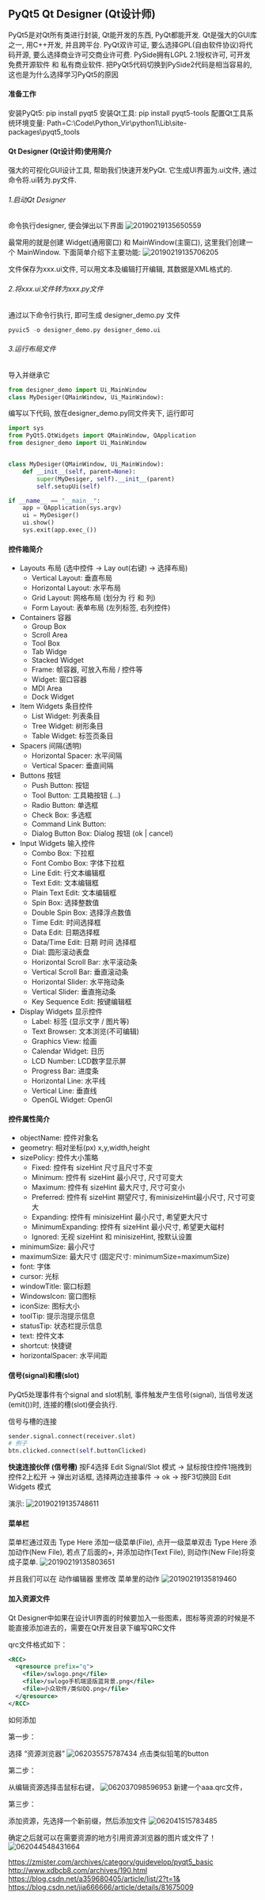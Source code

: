 ## PyQt5 Qt Designer (Qt设计师)
PyQt5是对Qt所有类进行封装, Qt能开发的东西, PyQt都能开发.
Qt是强大的GUI库之一, 用C++开发, 并且跨平台.
PyQt双许可证, 要么选择GPL(自由软件协议)将代码开源, 要么选择商业许可交商业许可费.
PySide拥有LGPL 2.1授权许可, 可开发 免费开源软件 和 私有商业软件. 把PyQt5代码切换到PySide2代码是相当容易的, 这也是为什么选择学习PyQt5的原因

#### 准备工作
安装PyQt5: pip install pyqt5
安装Qt工具: pip install pyqt5-tools
配置Qt工具系统环境变量: Path=C:\Code\Python_Vir\python1\Lib\site-packages\pyqt5_tools

#### Qt Designer (Qt设计师)使用简介
强大的可视化GUI设计工具, 帮助我们快速开发PyQt.
它生成UI界面为.ui文件, 通过命令将.ui转为.py文件.

###### 1.启动Qt Designer
命令执行designer, 便会弹出以下界面
![20190219135650559](/assets/20190219135650559.png)

最常用的就是创建 Widget(通用窗口) 和 MainWindow(主窗口), 这里我们创建一个 MainWindow.
下面简单介绍下主要功能:
![20190219135706205](/assets/20190219135706205.png)

文件保存为xxx.ui文件, 可以用文本及编辑打开编辑, 其数据是XML格式的.

###### 2.将xxx.ui文件转为xxx.py文件
通过以下命令行执行, 即可生成 designer_demo.py 文件
```python
pyuic5 -o designer_demo.py designer_demo.ui
```

###### 3.运行布局文件
导入并继承它
```python
from designer_demo import Ui_MainWindow
class MyDesiger(QMainWindow, Ui_MainWindow):
```

编写以下代码, 放在designer_demo.py同文件夹下, 运行即可
```python
import sys
from PyQt5.QtWidgets import QMainWindow, QApplication
from designer_demo import Ui_MainWindow


class MyDesiger(QMainWindow, Ui_MainWindow):
    def __init__(self, parent=None):
        super(MyDesiger, self).__init__(parent)
        self.setupUi(self)

if __name__ == "__main__":
    app = QApplication(sys.argv)
    ui = MyDesiger()
    ui.show()
    sys.exit(app.exec_())
```

#### 控件箱简介
<ul>
<li>Layouts 布局 (选中控件 -&gt; Lay out(右键) -&gt; 选择布局)
<ul>
<li>Vertical Layout: 垂直布局</li>
<li>Horizontal Layout: 水平布局</li>
<li>Grid Layout: 网格布局 (划分为 行 和 列)</li>
<li>Form Layout: 表单布局 (左列标签, 右列控件)</li>
</ul>
</li>
<li>Containers 容器
<ul>
<li>Group Box</li>
<li>Scroll Area</li>
<li>Tool Box</li>
<li>Tab Widge</li>
<li>Stacked Widget</li>
<li>Frame: 帧容器, 可放入布局 / 控件等</li>
<li>Widget: 窗口容器</li>
<li>MDI Area</li>
<li>Dock Widget</li>
</ul>
</li>
<li>Item Widgets 条目控件
<ul>
<li>List Widget: 列表条目</li>
<li>Tree Widget: 树形条目</li>
<li>Table Widget: 标签页条目</li>
</ul>
</li>
<li>Spacers 间隔(透明)
<ul>
<li>Horizontal Spacer: 水平间隔</li>
<li>Vertical Spacer: 垂直间隔</li>
</ul>
</li>
<li>Buttons 按钮
<ul>
<li>Push Button: 按钮</li>
<li>Tool Button: 工具箱按钮 (…)</li>
<li>Radio Button: 单选框</li>
<li>Check Box: 多选框</li>
<li>Command Link Button:</li>
<li>Dialog Button Box: Dialog 按钮 (ok | cancel)</li>
</ul>
</li>
<li>Input Widgets 输入控件
<ul>
<li>Combo Box: 下拉框</li>
<li>Font Combo Box: 字体下拉框</li>
<li>Line Edit: 行文本编辑框</li>
<li>Text Edit: 文本编辑框</li>
<li>Plain Text Edit: 文本编辑框</li>
<li>Spin Box: 选择整数值</li>
<li>Double Spin Box: 选择浮点数值</li>
<li>Time Edit: 时间选择框</li>
<li>Data Edit: 日期选择框</li>
<li>Data/Time Edit: 日期 时间 选择框</li>
<li>Dial: 圆形滚动表盘</li>
<li>Horizontal Scroll Bar: 水平滚动条</li>
<li>Vertical Scroll Bar: 垂直滚动条</li>
<li>Horizontal Slider: 水平拖动条</li>
<li>Vertical Slider: 垂直拖动条</li>
<li>Key Sequence Edit: 按键编辑框</li>
</ul>
</li>
<li>Display Widgets 显示控件
<ul>
<li>Label: 标签 (显示文字 / 图片等)</li>
<li>Text Browser: 文本浏览(不可编辑)</li>
<li>Graphics View: 绘画</li>
<li>Calendar Widget: 日历</li>
<li>LCD Number: LCD数字显示屏</li>
<li>Progress Bar: 进度条</li>
<li>Horizontal Line: 水平线</li>
<li>Vertical Line: 垂直线</li>
<li>OpenGL Widget: OpenGl</li>
</ul>
</li>
</ul>

#### 控件属性简介
<ul>
<li>objectName: 控件对象名</li>
<li>geometry: 相对坐标(px) x,y,width,height</li>
<li>sizePolicy: 控件大小策略
<ul>
<li>Fixed: 控件有 sizeHint 尺寸且尺寸不变</li>
<li>Minimum: 控件有 sizeHint 最小尺寸, 尺寸可变大</li>
<li>Maximum: 控件有 sizeHint 最大尺寸, 尺寸可变小</li>
<li>Preferred: 控件有 sizeHint 期望尺寸, 有minisizeHint最小尺寸, 尺寸可变大</li>
<li>Expanding: 控件有 minisizeHint 最小尺寸, 希望更大尺寸</li>
<li>MinimumExpanding: 控件有 sizeHint 最小尺寸, 希望更大磁村</li>
<li>Ignored: 无视 sizeHint 和 minisizeHint, 按默认设置</li>
</ul>
</li>
<li>minimumSize: 最小尺寸</li>
<li>maximumSize: 最大尺寸 (固定尺寸: minimumSize=maximumSize)</li>
<li>font: 字体</li>
<li>cursor: 光标</li>
<li>windowTitle: 窗口标题</li>
<li>WindowsIcon: 窗口图标</li>
<li>iconSize: 图标大小</li>
<li>toolTip: 提示泡提示信息</li>
<li>statusTip: 状态栏提示信息</li>
<li>text: 控件文本</li>
<li>shortcut: 快捷键</li>
<li>horizontalSpacer: 水平间距</li>
</ul>

#### 信号(signal)和槽(slot)
PyQt5处理事件有个signal and slot机制, 事件触发产生信号(signal), 当信号发送(emit())时, 连接的槽(slot)便会执行.

信号与槽的连接
```python
sender.signal.connect(receiver.slot)
# 例子
btn.clicked.connect(self.buttonClicked)

```

**快速连接伙伴 (信号槽)**
按F4选择 Edit Signal/Slot 模式 -> 鼠标按住控件1拖拽到控件2上松开 -> 弹出对话框, 选择两边连接事件 -> ok -> 按F3切换回 Edit Widgets 模式

演示:
![20190219135748611](/assets/20190219135748611.gif)

#### 菜单栏
菜单栏通过双击 Type Here 添加一级菜单(File), 点开一级菜单双击 Type Here 添加动作(New File), 若点了后面的+, 并添加动作(Text File), 则动作(New File)将变成子菜单.
![20190219135803651](/assets/20190219135803651.png)

并且我们可以在 动作编辑器 里修改 菜单里的动作
![20190219135819460](/assets/20190219135819460.png)

#### 加入资源文件
Qt Designer中如果在设计UI界面的时候要加入一些图素，图标等资源的时候是不能直接添加进去的，需要在Qt开发目录下编写QRC文件

qrc文件格式如下：
```xml
<RCC>
  <qresource prefix="q">
    <file>/swlogo.png</file>
    <file>/swlogo手机端竖版蓝背景.png</file>
    <file>小众软件/类似QQ.png</file>
  </qresource>
</RCC>
```
如何添加

第一步：

选择   “资源浏览器”
![062035575787434](/assets/062035575787434.png)
点击类似铅笔的button

第二步：

从编辑资源选择击鼠标右键，
![062037098596953](/assets/062037098596953.png)
新建一个aaa.qrc文件，

第三步：

添加资源，先选择一个新前缀，然后添加文件
![062041515783485](/assets/062041515783485.png)

确定之后就可以在需要资源的地方引用资源浏览器的图片或文件了！
![062044548431664](/assets/062044548431664.png)









https://zmister.com/archives/category/guidevelop/pyqt5_basic
http://www.xdbcb8.com/archives/190.html
https://blog.csdn.net/a359680405/article/list/2?t=1&
https://blog.csdn.net/jia666666/article/details/81675009